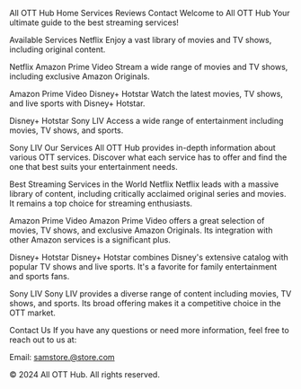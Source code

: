 All OTT Hub
Home
Services
Reviews
Contact
Welcome to All OTT Hub
Your ultimate guide to the best streaming services!

Available Services
Netflix
Enjoy a vast library of movies and TV shows, including original content.

Netflix
Amazon Prime Video
Stream a wide range of movies and TV shows, including exclusive Amazon Originals.

Amazon Prime Video
Disney+ Hotstar
Watch the latest movies, TV shows, and live sports with Disney+ Hotstar.

Disney+ Hotstar
Sony LIV
Access a wide range of entertainment including movies, TV shows, and sports.

Sony LIV
Our Services
All OTT Hub provides in-depth information about various OTT services. Discover what each service has to offer and find the one that best suits your entertainment needs.

Best Streaming Services in the World
Netflix
Netflix leads with a massive library of content, including critically acclaimed original series and movies. It remains a top choice for streaming enthusiasts.

Amazon Prime Video
Amazon Prime Video offers a great selection of movies, TV shows, and exclusive Amazon Originals. Its integration with other Amazon services is a significant plus.

Disney+ Hotstar
Disney+ Hotstar combines Disney's extensive catalog with popular TV shows and live sports. It's a favorite for family entertainment and sports fans.

Sony LIV
Sony LIV provides a diverse range of content including movies, TV shows, and sports. Its broad offering makes it a competitive choice in the OTT market.

Contact Us
If you have any questions or need more information, feel free to reach out to us at:

Email: samstore.@store.com

© 2024 All OTT Hub. All rights reserved.
